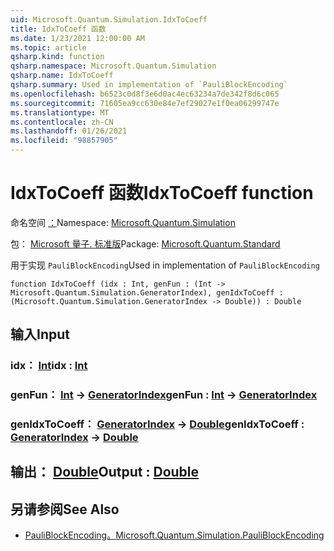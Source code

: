 ```yaml
---
uid: Microsoft.Quantum.Simulation.IdxToCoeff
title: IdxToCoeff 函数
ms.date: 1/23/2021 12:00:00 AM
ms.topic: article
qsharp.kind: function
qsharp.namespace: Microsoft.Quantum.Simulation
qsharp.name: IdxToCoeff
qsharp.summary: Used in implementation of `PauliBlockEncoding`
ms.openlocfilehash: b6523c0d8f3e6d0ac4ec63234a7de342f8d6c065
ms.sourcegitcommit: 71605ea9cc630e84e7ef29027e1f0ea06299747e
ms.translationtype: MT
ms.contentlocale: zh-CN
ms.lasthandoff: 01/26/2021
ms.locfileid: "98857905"
---
```

# <a name="idxtocoeff-function"></a><span data-ttu-id="1e54c-102">IdxToCoeff 函数</span><span class="sxs-lookup"><span data-stu-id="1e54c-102">IdxToCoeff function</span></span>

<span data-ttu-id="1e54c-103">命名空间 [：](xref:Microsoft.Quantum.Simulation)</span><span class="sxs-lookup"><span data-stu-id="1e54c-103">Namespace: [Microsoft.Quantum.Simulation](xref:Microsoft.Quantum.Simulation)</span></span>

<span data-ttu-id="1e54c-104">包： [Microsoft 量子. 标准版](https://nuget.org/packages/Microsoft.Quantum.Standard)</span><span class="sxs-lookup"><span data-stu-id="1e54c-104">Package: [Microsoft.Quantum.Standard](https://nuget.org/packages/Microsoft.Quantum.Standard)</span></span>


<span data-ttu-id="1e54c-105">用于实现 `PauliBlockEncoding`</span><span class="sxs-lookup"><span data-stu-id="1e54c-105">Used in implementation of `PauliBlockEncoding`</span></span>

```qsharp
function IdxToCoeff (idx : Int, genFun : (Int -> Microsoft.Quantum.Simulation.GeneratorIndex), genIdxToCoeff : (Microsoft.Quantum.Simulation.GeneratorIndex -> Double)) : Double
```


## <a name="input"></a><span data-ttu-id="1e54c-106">输入</span><span class="sxs-lookup"><span data-stu-id="1e54c-106">Input</span></span>

### <a name="idx--int"></a><span data-ttu-id="1e54c-107">idx： [Int](xref:microsoft.quantum.lang-ref.int)</span><span class="sxs-lookup"><span data-stu-id="1e54c-107">idx : [Int](xref:microsoft.quantum.lang-ref.int)</span></span>




### <a name="genfun--int---generatorindex"></a><span data-ttu-id="1e54c-108">genFun： [Int](xref:microsoft.quantum.lang-ref.int) -> [GeneratorIndex](xref:Microsoft.Quantum.Simulation.GeneratorIndex)</span><span class="sxs-lookup"><span data-stu-id="1e54c-108">genFun : [Int](xref:microsoft.quantum.lang-ref.int) -> [GeneratorIndex](xref:Microsoft.Quantum.Simulation.GeneratorIndex)</span></span>




### <a name="genidxtocoeff--generatorindex---double"></a><span data-ttu-id="1e54c-109">genIdxToCoeff： [GeneratorIndex](xref:Microsoft.Quantum.Simulation.GeneratorIndex) -> [Double](xref:microsoft.quantum.lang-ref.double)</span><span class="sxs-lookup"><span data-stu-id="1e54c-109">genIdxToCoeff : [GeneratorIndex](xref:Microsoft.Quantum.Simulation.GeneratorIndex) -> [Double](xref:microsoft.quantum.lang-ref.double)</span></span>





## <a name="output--double"></a><span data-ttu-id="1e54c-110">输出： [Double](xref:microsoft.quantum.lang-ref.double)</span><span class="sxs-lookup"><span data-stu-id="1e54c-110">Output : [Double](xref:microsoft.quantum.lang-ref.double)</span></span>



## <a name="see-also"></a><span data-ttu-id="1e54c-111">另请参阅</span><span class="sxs-lookup"><span data-stu-id="1e54c-111">See Also</span></span>

- [<span data-ttu-id="1e54c-112">PauliBlockEncoding。</span><span class="sxs-lookup"><span data-stu-id="1e54c-112">Microsoft.Quantum.Simulation.PauliBlockEncoding</span></span>](xref:Microsoft.Quantum.Simulation.PauliBlockEncoding)